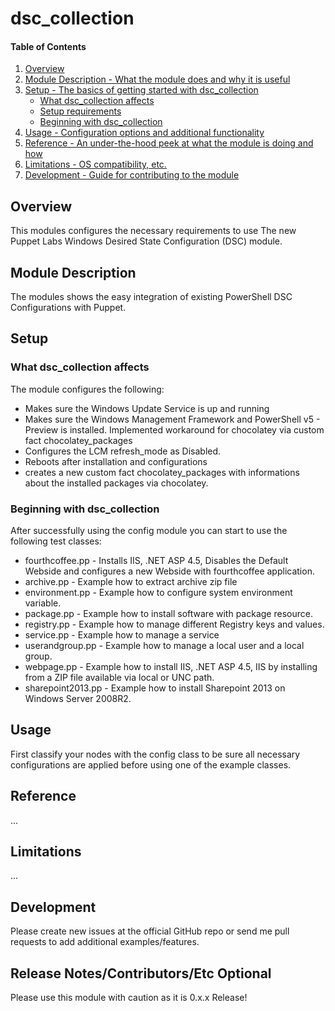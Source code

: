 # dsc_collection

#### Table of Contents

1. [Overview](#overview)
2. [Module Description - What the module does and why it is useful](#module-description)
3. [Setup - The basics of getting started with dsc_collection](#setup)
    * [What dsc_collection affects](#what-dsc_collection-affects)
    * [Setup requirements](#setup-requirements)
    * [Beginning with dsc_collection](#beginning-with-dsc_collection)
4. [Usage - Configuration options and additional functionality](#usage)
5. [Reference - An under-the-hood peek at what the module is doing and how](#reference)
5. [Limitations - OS compatibility, etc.](#limitations)
6. [Development - Guide for contributing to the module](#development)

## Overview

This modules configures the necessary requirements to use The new Puppet Labs Windows Desired State Configuration (DSC) module.

## Module Description

The modules shows the easy integration of existing PowerShell DSC Configurations with Puppet.

## Setup

### What dsc_collection affects

The module configures the following:
* Makes sure the Windows Update Service is up and running
* Makes sure the Windows Management Framework and PowerShell v5 - Preview is installed. Implemented workaround for chocolatey via custom fact chocolatey_packages
* Configures the LCM refresh_mode as Disabled.
* Reboots after installation and configurations
* creates a new custom fact chocolatey_packages with informations about the installed packages via chocolatey.


### Beginning with dsc_collection

After successfully using the config module you can start to use the following test classes:
* fourthcoffee.pp - Installs IIS, .NET ASP 4.5, Disables the Default Webside and configures a new Webside with fourthcoffee application.
* archive.pp - Example how to extract archive zip file
* environment.pp - Example how to configure system environment variable.
* package.pp - Example how to install software with package resource.
* registry.pp - Example how to manage different Registry keys and values.
* service.pp - Example how to manage a service
* userandgroup.pp - Example how to manage a local user and a local group.
* webpage.pp - Example how to install IIS, .NET ASP 4.5, IIS by installing from a ZIP file available via local or UNC path.
* sharepoint2013.pp - Example how to install Sharepoint 2013 on Windows Server 2008R2.

## Usage

First classify your nodes with the config class to be sure all necessary configurations are applied before using one of the example classes.

## Reference

...

## Limitations

...

## Development

Please create new issues at the official GitHub repo or send me pull requests to add additional examples/features.

## Release Notes/Contributors/Etc **Optional**

Please use this module with caution as it is 0.x.x Release!
